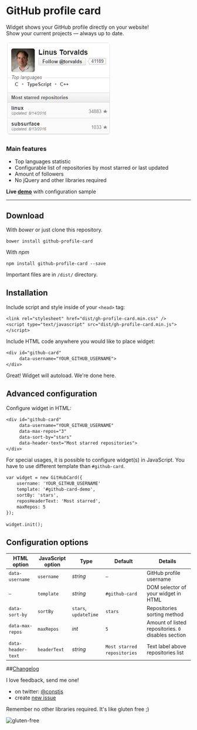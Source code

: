 # GitHub profile card

Widget shows your GitHub profile directly on your website!  
Show your current projects — always up to date.

![Screenshot](./docs/screenshot.png)

### Main features
- Top languages statistic
- Configurable list of repositories by most starred or last updated
- Amount of followers
- No jQuery and other libraries required


**Live [demo](http://codepen.io/piotrl/full/cwbgJ/)** with configuration sample

---

## Download
With *bower* or just clone this repository.
```
bower install github-profile-card
```
With *npm*
```
npm install github-profile-card --save
```
Important files are in `/dist/` directory.

## Installation

Include script and style inside of your `<head>` tag:
```
<link rel="stylesheet" href="dist/gh-profile-card.min.css" />
<script type="text/javascript" src="dist/gh-profile-card.min.js"></script>
```

Include HTML code anywhere you would like to place widget: 
```
<div id="github-card"
     data-username="YOUR_GITHUB_USERNAME">
</div>
```

Great! Widget will autoload. We're done here.

## Advanced configuration

Configure widget in HTML:
```
<div id="github-card"
     data-username="YOUR_GITHUB_USERNAME"
     data-max-repos="3"
     data-sort-by="stars"
     data-header-text="Most starred repositories">
</div>
```

For special usages, it is possible to configure widget(s) in JavaScript.
You have to use different template than `#github-card`.
```
var widget = new GitHubCard({
    username: 'YOUR_GITHUB_USERNAME'
    template: '#github-card-demo',
    sortBy: 'stars',
    reposHeaderText: 'Most starred',
    maxRepos: 5
});

widget.init();
```

## Configuration options   

HTML option       | JavaScript option | Type                 | Default        | Details
---               | ---               | ---                  | ---            | ---
`data-username`   | `username`        | *string*			 | `—`            | GitHub profile username
`—`               | `template`        | *string*             | `#github-card` | DOM selector of your widget in HTML
`data-sort-by`    | `sortBy`          | `stars`, `updateTime`| `stars`        | Repositories sorting method
`data-max-repos`  | `maxRepos`        | *int*			     | `5`			  | Amount of listed repositories. `0` disables section
`data-header-text`| `headerText`      | *string*             | `Most starred repositories` | Text label above repositories list                           

##[Changelog](https://github.com/piotrl/github-profile-card/releases)

I love feedback, send me one!
- on twitter: [@constjs](https://twitter.com/constjs) 
- create [new issue](https://github.com/piotrl/github-profile-card/issues/new)

Remember no other libraries required. It's like gluten free ;)

![gluten-free](http://forthebadge.com/images/badges/gluten-free.svg)

